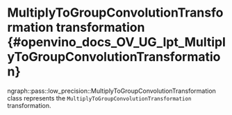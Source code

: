 # MultiplyToGroupConvolutionTransformation transformation {#openvino_docs_OV_UG_lpt_MultiplyToGroupConvolutionTransformation}

ngraph::pass::low_precision::MultiplyToGroupConvolutionTransformation class represents the `MultiplyToGroupConvolutionTransformation` transformation.
